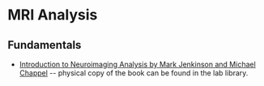 # MRI Analysis

## Fundamentals

* [Introduction to Neuroimaging Analysis by Mark Jenkinson and Michael Chappel](http://www.neuroimagingprimers.org/examples/introduction-primer-example-boxes/) -- physical copy of the book can be found in the lab library.

